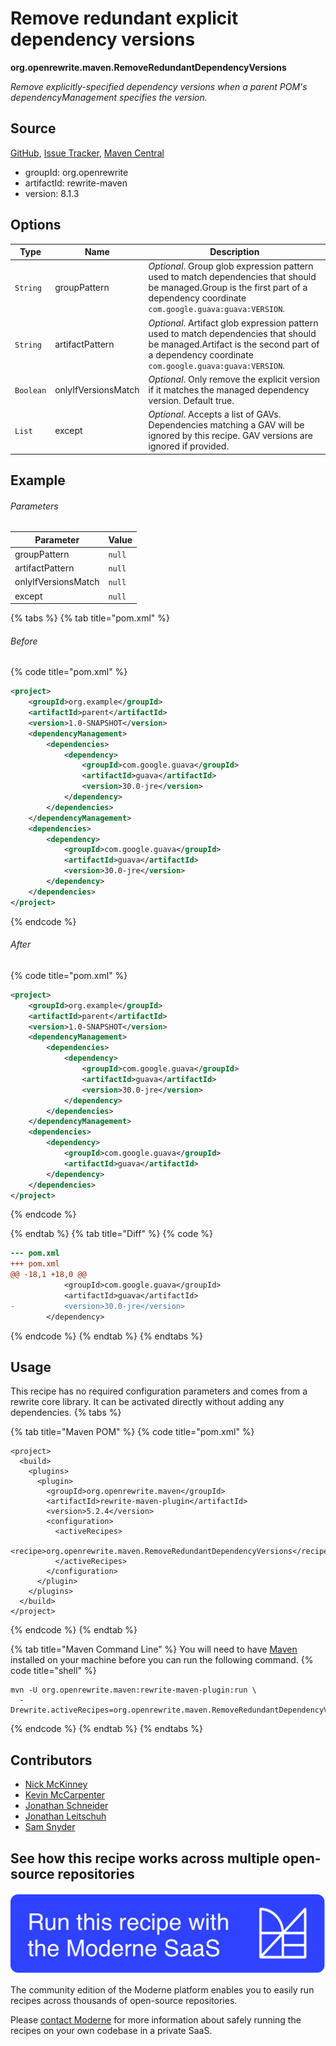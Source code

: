 # Remove redundant explicit dependency versions

**org.openrewrite.maven.RemoveRedundantDependencyVersions**

_Remove explicitly-specified dependency versions when a parent POM's dependencyManagement specifies the version._

## Source

[GitHub](https://github.com/openrewrite/rewrite/blob/main/rewrite-maven/src/main/java/org/openrewrite/maven/RemoveRedundantDependencyVersions.java), [Issue Tracker](https://github.com/openrewrite/rewrite/issues), [Maven Central](https://central.sonatype.com/artifact/org.openrewrite/rewrite-maven/8.1.3/jar)

* groupId: org.openrewrite
* artifactId: rewrite-maven
* version: 8.1.3

## Options

| Type | Name | Description |
| -- | -- | -- |
| `String` | groupPattern | *Optional*. Group glob expression pattern used to match dependencies that should be managed.Group is the first part of a dependency coordinate `com.google.guava:guava:VERSION`. |
| `String` | artifactPattern | *Optional*. Artifact glob expression pattern used to match dependencies that should be managed.Artifact is the second part of a dependency coordinate `com.google.guava:guava:VERSION`. |
| `Boolean` | onlyIfVersionsMatch | *Optional*. Only remove the explicit version if it matches the managed dependency version. Default true. |
| `List` | except | *Optional*. Accepts a list of GAVs. Dependencies matching a GAV will be ignored by this recipe. GAV versions are ignored if provided. |

## Example

###### Parameters
| Parameter | Value |
| -- | -- |
|groupPattern|`null`|
|artifactPattern|`null`|
|onlyIfVersionsMatch|`null`|
|except|`null`|


{% tabs %}
{% tab title="pom.xml" %}

###### Before
{% code title="pom.xml" %}
```xml
<project>
    <groupId>org.example</groupId>
    <artifactId>parent</artifactId>
    <version>1.0-SNAPSHOT</version>
    <dependencyManagement>
        <dependencies>
            <dependency>
                <groupId>com.google.guava</groupId>
                <artifactId>guava</artifactId>
                <version>30.0-jre</version>
            </dependency>
        </dependencies>
    </dependencyManagement>
    <dependencies>
        <dependency>
            <groupId>com.google.guava</groupId>
            <artifactId>guava</artifactId>
            <version>30.0-jre</version>
        </dependency>
    </dependencies>
</project>
```
{% endcode %}

###### After
{% code title="pom.xml" %}
```xml
<project>
    <groupId>org.example</groupId>
    <artifactId>parent</artifactId>
    <version>1.0-SNAPSHOT</version>
    <dependencyManagement>
        <dependencies>
            <dependency>
                <groupId>com.google.guava</groupId>
                <artifactId>guava</artifactId>
                <version>30.0-jre</version>
            </dependency>
        </dependencies>
    </dependencyManagement>
    <dependencies>
        <dependency>
            <groupId>com.google.guava</groupId>
            <artifactId>guava</artifactId>
        </dependency>
    </dependencies>
</project>
```
{% endcode %}

{% endtab %}
{% tab title="Diff" %}
{% code %}
```diff
--- pom.xml
+++ pom.xml
@@ -18,1 +18,0 @@
            <groupId>com.google.guava</groupId>
            <artifactId>guava</artifactId>
-           <version>30.0-jre</version>
        </dependency>
```
{% endcode %}
{% endtab %}
{% endtabs %}


## Usage

This recipe has no required configuration parameters and comes from a rewrite core library. It can be activated directly without adding any dependencies.
{% tabs %}

{% tab title="Maven POM" %}
{% code title="pom.xml" %}
```markup
<project>
  <build>
    <plugins>
      <plugin>
        <groupId>org.openrewrite.maven</groupId>
        <artifactId>rewrite-maven-plugin</artifactId>
        <version>5.2.4</version>
        <configuration>
          <activeRecipes>
            <recipe>org.openrewrite.maven.RemoveRedundantDependencyVersions</recipe>
          </activeRecipes>
        </configuration>
      </plugin>
    </plugins>
  </build>
</project>
```
{% endcode %}
{% endtab %}

{% tab title="Maven Command Line" %}
You will need to have [Maven](https://maven.apache.org/download.cgi) installed on your machine before you can run the following command.
{% code title="shell" %}
```shell
mvn -U org.openrewrite.maven:rewrite-maven-plugin:run \
  -Drewrite.activeRecipes=org.openrewrite.maven.RemoveRedundantDependencyVersions
```
{% endcode %}
{% endtab %}
{% endtabs %}

## Contributors
* [Nick McKinney](mckinneynicholas@gmail.com)
* [Kevin McCarpenter](kevin@moderne.io)
* [Jonathan Schneider](jkschneider@gmail.com)
* [Jonathan Leitschuh](jonathan.leitschuh@gmail.com)
* [Sam Snyder](sam@moderne.io)


## See how this recipe works across multiple open-source repositories

[![Moderne Link Image](/.gitbook/assets/ModerneRecipeButton.png)](https://app.moderne.io/recipes/org.openrewrite.maven.RemoveRedundantDependencyVersions)

The community edition of the Moderne platform enables you to easily run recipes across thousands of open-source repositories.

Please [contact Moderne](https://moderne.io/product) for more information about safely running the recipes on your own codebase in a private SaaS.
